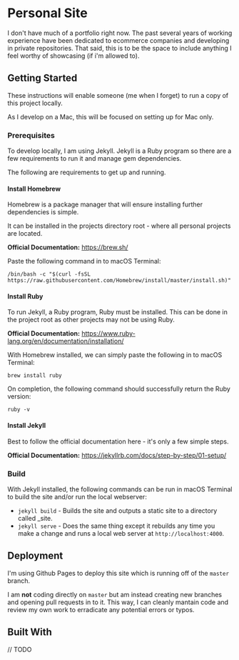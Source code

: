 # Personal Site

I don't have much of a portfolio right now. The past several years of working experience have been dedicated to ecommerce companies and developing in private repositories. That said, this is to be the space to include anything I feel worthy of showcasing (if i'm allowed to).

## Getting Started

These instructions will enable someone (me when I forget) to run a copy of this project locally.

As I develop on a Mac, this will be focused on setting up for Mac only.

### Prerequisites

To develop locally, I am using Jekyll. Jekyll is a Ruby program so there are a few requirements to run it and manage gem dependencies.

The following are requirements to get up and running.

#### Install Homebrew
Homebrew is a package manager that will ensure installing further dependencies is simple.

It can be installed in the projects directory root - where all personal projects are located.

**Official Documentation:** https://brew.sh/

Paste the following command in to macOS Terminal:

```
/bin/bash -c "$(curl -fsSL https://raw.githubusercontent.com/Homebrew/install/master/install.sh)"

```

#### Install Ruby
To run Jekyll, a Ruby program, Ruby must be installed. This can be done in the project root as other projects may not be using Ruby.

**Official Documentation:** https://www.ruby-lang.org/en/documentation/installation/

With Homebrew installed, we can simply paste the following in to macOS Terminal:

```
brew install ruby
```

On completion, the following command should successfully return the Ruby version:
```
ruby -v
```

#### Install Jekyll
Best to follow the official documentation here - it's only a few simple steps.

**Official Documentation:** https://jekyllrb.com/docs/step-by-step/01-setup/

### Build

With Jekyll installed, the following commands can be run in macOS Terminal to build the site and/or run the local webserver:

* `jekyll build` - Builds the site and outputs a static site to a directory called _site.
* `jekyll serve` - Does the same thing except it rebuilds any time you make a change and runs a local web server at `http://localhost:4000`.

## Deployment
I'm using Github Pages to deploy this site which is running off of the `master` branch.

I am **not** coding directly on `master` but am instead creating new branches and opening pull requests in to it. This way, I can cleanly mantain code and review my own work to erradicate any potential errors or typos.

## Built With

// TODO

